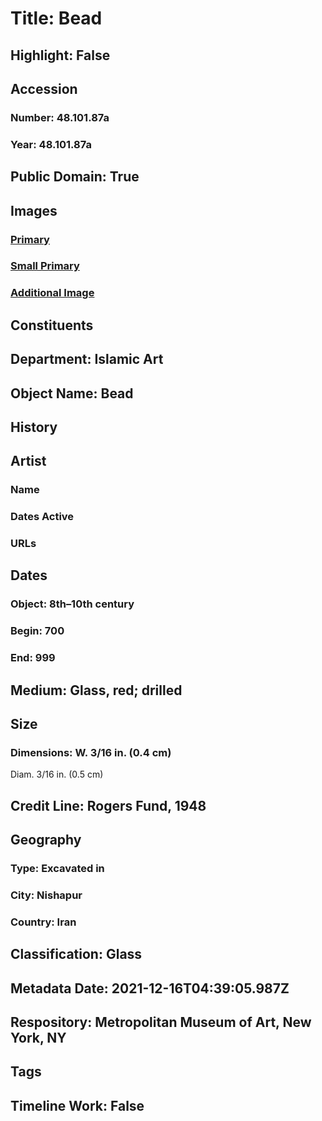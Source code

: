 # Title: Bead
## Highlight: False
## Accession
### Number: 48.101.87a
### Year: 48.101.87a
## Public Domain: True
## Images
### [Primary](https://images.metmuseum.org/CRDImages/is/original/sf48-101-87z.jpg)
### [Small Primary](https://images.metmuseum.org/CRDImages/is/web-large/sf48-101-87z.jpg)
### [Additional Image](https://images.metmuseum.org/CRDImages/is/original/sf48-101-87b.jpg)
## Constituents
## Department: Islamic Art
## Object Name: Bead
## History
## Artist
### Name
### Dates Active
### URLs
## Dates
### Object: 8th–10th century
### Begin: 700
### End: 999
## Medium: Glass, red; drilled
## Size
### Dimensions: W. 3/16 in. (0.4 cm)
Diam. 3/16 in. (0.5 cm)
## Credit Line: Rogers Fund, 1948
## Geography
### Type: Excavated in
### City: Nishapur
### Country: Iran
## Classification: Glass
## Metadata Date: 2021-12-16T04:39:05.987Z
## Respository: Metropolitan Museum of Art, New York, NY
## Tags
## Timeline Work: False